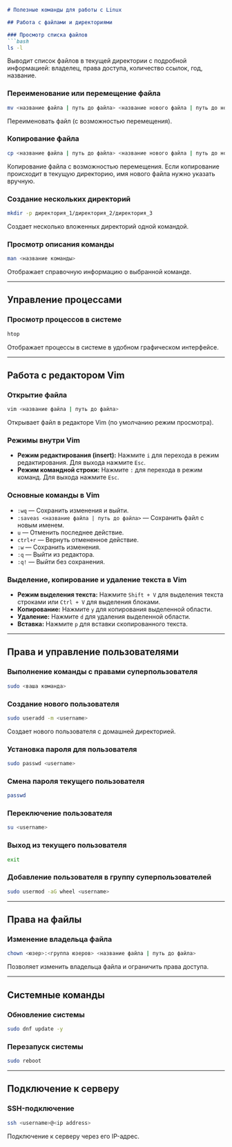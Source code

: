 ```markdown
# Полезные команды для работы с Linux

## Работа с файлами и директориями

### Просмотр списка файлов
```bash
ls -l
```
Выводит список файлов в текущей директории с подробной информацией: владелец, права доступа, количество ссылок, год, название.

### Переименование или перемещение файла
```bash
mv <название файла | путь до файла> <название нового файла | путь до нового файла>
```
Переименовать файл (с возможностью перемещения).

### Копирование файла
```bash
cp <название файла | путь до файла> <название нового файла | путь до нового файла>
```
Копирование файла с возможностью перемещения.
Если копирование происходит в текущую директорию, имя нового файла нужно указать вручную.

### Создание нескольких директорий
```bash
mkdir -p директория_1/директория_2/директория_3
```
Создает несколько вложенных директорий одной командой.

### Просмотр описания команды
```bash
man <название команды>
```
Отображает справочную информацию о выбранной команде.

---

## Управление процессами

### Просмотр процессов в системе
```bash
htop
```
Отображает процессы в системе в удобном графическом интерфейсе.

---

## Работа с редактором Vim

### Открытие файла
```bash
vim <название файла | путь до файла>
```
Открывает файл в редакторе Vim (по умолчанию режим просмотра).

### Режимы внутри Vim
- **Режим редактирования (insert):**
  Нажмите `i` для перехода в режим редактирования. Для выхода нажмите `Esc`.
- **Режим командной строки:**
  Нажмите `:` для перехода в режим команд. Для выхода нажмите `Esc`.

### Основные команды в Vim
- `:wq` — Сохранить изменения и выйти.
- `:saveas <название файла | путь до файла>` — Сохранить файл с новым именем.
- `u` — Отменить последнее действие.
- `ctrl+r` — Вернуть отмененное действие.
- `:w` — Сохранить изменения.
- `:q` — Выйти из редактора.
- `:q!` — Выйти без сохранения.

### Выделение, копирование и удаление текста в Vim
- **Режим выделения текста:**
  Нажмите `Shift + V` для выделения текста строками или `Ctrl + V` для выделения блоками.
- **Копирование:** Нажмите `y` для копирования выделенной области.
- **Удаление:** Нажмите `d` для удаления выделенной области.
- **Вставка:** Нажмите `p` для вставки скопированного текста.

---

## Права и управление пользователями

### Выполнение команды с правами суперпользователя
```bash
sudo <ваша команда>
```

### Создание нового пользователя
```bash
sudo useradd -m <username>
```
Создает нового пользователя с домашней директорией.

### Установка пароля для пользователя
```bash
sudo passwd <username>
```

### Смена пароля текущего пользователя
```bash
passwd
```

### Переключение пользователя
```bash
su <username>
```

### Выход из текущего пользователя
```bash
exit
```

### Добавление пользователя в группу суперпользователей
```bash
sudo usermod -aG wheel <username>
```

---

## Права на файлы

### Изменение владельца файла
```bash
chown <юзер>:<группа юзеров> <название файла | путь до файла>
```
Позволяет изменить владельца файла и ограничить права доступа.

---

## Системные команды

### Обновление системы
```bash
sudo dnf update -y
```

### Перезапуск системы
```bash
sudo reboot
```

---

## Подключение к серверу

### SSH-подключение
```bash
ssh <username>@<ip address>
```
Подключение к серверу через его IP-адрес.
```
